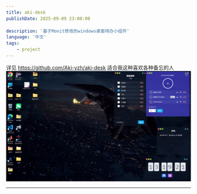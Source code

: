```yaml
---
title: aki-desk
publishDate: 2025-09-09 23:00:00

description: '基于Monit修改的windows桌面待办小组件'
language: '中文'
tags:
    - project
---
```


详见 https://github.com/Aki-yzh/aki-desk
适合我这种喜欢各种备忘的人
![](../postmg/project1.png)

---
